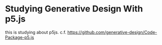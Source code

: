 # Studying Generative Design With p5.js

this is studying about p5js.
c.f. https://github.com/generative-design/Code-Package-p5.js
